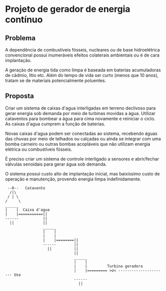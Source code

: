 # Projeto de gerador de energia contínuo

## Problema

A dependência de combustíveis fósseis, nucleares ou de base hidroelétrica convencional possui inumeráveis efeitos colaterais ambientais ou é de cara implantação.

A geração de energia tida como limpa é baseada em baterias acumuladoras de cádmio, lítio etc. Além do tempo de vida ser curto (menos que 10 anos), tratam se de materiais potencialmente poluentes.

## Proposta

Criar um sistema de caixas d'agua interligadas em terreno declivoso para gerar energia sob demanda por meio de turbinas movidas a água. Utilizar cataventos para bombear a água para cima novamente e reiniciar o ciclo.
As caixas d'agua cumprem a função de baterias.

Novas caixas d'agua podem ser conectadas ao sistema, recebendo águas das chuvas por meio de telhados ou calçadas ou ainda se integrar com uma bomba carneiro ou outras bombas acopláveis que não utilizam energia elétrica ou combustíveis fósseis.

É preciso criar um sistema de controle interligado a sensores e abrir/fechar válvulas senoidais para gerar água sob demanda.

O sistema possui custo alto de implantação inicial, mas baixíssimo custo de operação e manutenção, provendo energia limpa indefinidamente.


```  \ /
 --0--   Catavento
  /|\
 / | \
/     \
______
|    |  Caixa d'agua
|    |===========||
------           ||
  ||             ||
                 ______
                 |    |
                 |    |
                 |    |========||
                 ------        ||
                   ||          ||
                               ||
                               ______
                               |    |
                               |    |         Turbina geradora
                               |    |========= >o< ---------------------- Uso
                               ------ 
                                 ||
